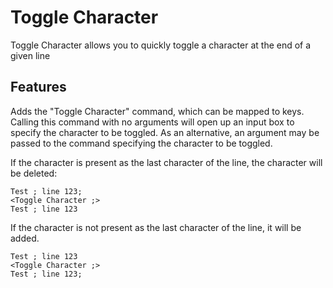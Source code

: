 # Toggle Character

Toggle Character allows you to quickly toggle a character at the end of a given line

## Features

Adds the "Toggle Character" command, which can be mapped to keys. Calling this command
with no arguments will open up an input box to specify the character to be toggled. 
As an alternative, an argument may be passed to the command specifying the character
to be toggled.

If the character is present as the last character of the line, the character will be
deleted:
```
Test ; line 123;
<Toggle Character ;>
Test ; line 123
```

If the character is not present as the last character of the line, it will be added.
```
Test ; line 123
<Toggle Character ;>
Test ; line 123;
```